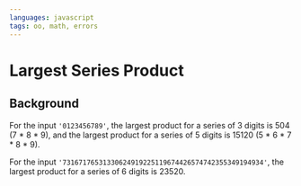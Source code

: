 ```yaml
---
languages: javascript
tags: oo, math, errors
---
```


# Largest Series Product

## Background

For the input `'0123456789'`, the largest product for a series of 3 digits is 504 (7 * 8 * 9), and the largest product for a series of 5 digits is 15120 (5 * 6 * 7 * 8 * 9).

For the input `'73167176531330624919225119674426574742355349194934'`, the largest product for a series of 6 digits is 23520.
